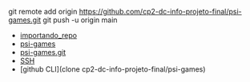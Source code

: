 git remote add origin https://github.com/cp2-dc-info-projeto-final/psi-games.git
git push -u origin main

- [importando_repo](importando_repo)
- [psi-games](https://github.com/cp2-dc-info-projeto-final/psi-games)
- [psi-games.git](https://github.com/cp2-dc-info-projeto-final/psi-games.git)
- [SSH](cp2-dc-info-projeto-final/psi-games.git)
- [github CLI](clone cp2-dc-info-projeto-final/psi-games)
